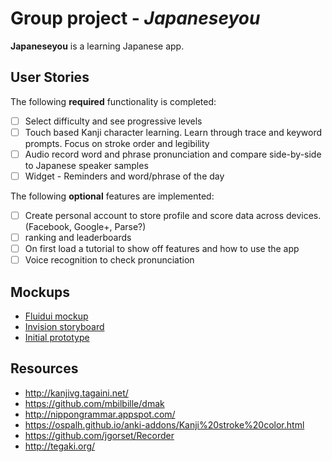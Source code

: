 # Group project - *Japaneseyou*

**Japaneseyou** is a learning Japanese app.

## User Stories

The following **required** functionality is completed:

- [ ] Select difficulty and see progressive levels
- [ ] Touch based Kanji character learning. Learn through trace and keyword prompts. Focus on stroke order and legibility
- [ ] Audio record word and phrase pronunciation and compare side-by-side to Japanese speaker samples
- [ ] Widget - Reminders and word/phrase of the day

The following **optional** features are implemented:

- [ ] Create personal account to store profile and score data across devices. (Facebook, Google+, Parse?)
- [ ] ranking and leaderboards
- [ ] On first load a tutorial to show off features and how to use the app
- [ ] Voice recognition to check pronunciation

## Mockups

- [Fluidui mockup](https://www.fluidui.com/editor/live/preview/p_8GcThK0sN5ULhu99CC37CaAhpnJKyPVn.1456373676042)
- [Invision storyboard](https://invis.io/MS63T87PW)
- [Initial prototype](https://codepathuniversity.slack.com/files/xinxinxie-ccsf/F0NAYEM5F/file_feb_20__9_03_17_pm.jpeg)

## Resources
- http://kanjivg.tagaini.net/
- https://github.com/mbilbille/dmak
- http://nippongrammar.appspot.com/
- https://ospalh.github.io/anki-addons/Kanji%20stroke%20color.html
- https://github.com/jgorset/Recorder
- http://tegaki.org/
